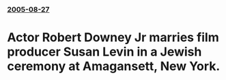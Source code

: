 ### [2005-08-27](/news/2005/08/27/index.md)

#  Actor Robert Downey Jr marries film producer Susan Levin in a Jewish ceremony at Amagansett, New York.  



